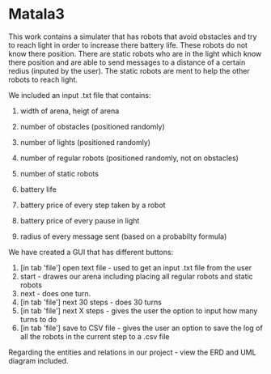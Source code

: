 # Matala3

This work contains a simulater that has robots that avoid obstacles and try to reach light in order to increase there battery life. These robots do not know there position. There are static robots who are in the light which know there position and are able to send messages to a distance of a certain redius (inputed by the user). The static robots are ment to help the other robots to reach light.



We included an input .txt file that contains: 

1) width of arena, heigt of arena

2) number of obstacles (positioned randomly)

3) number of lights (positioned randomly)

4) number of regular robots (positioned randomly, not on obstacles)

5) number of static robots

6) battery life

7) battery price of every step taken by a robot

8) battery price of every pause in light

9) radius of every message sent (based on a probabilty formula)

We have created a GUI that has different buttons:
1) [in tab 'file'] open text file - used to get an input .txt file from the user
2) start - drawes our arena including placing all regular robots and static robots
3) next - does one turn.
4) [in tab 'file'] next 30 steps - does 30 turns
5) [in tab 'file'] next X steps - gives the user the option to input how many turns to do
6) [in tab 'file'] save to CSV file - gives the user an option to save the log of all the robots in the current step to a .csv file

Regarding the entities and relations in our project - view the ERD and UML diagram included. 



